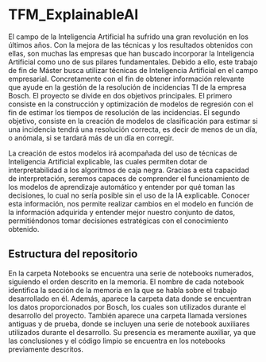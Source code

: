 # TFM_ExplainableAI

El campo de la Inteligencia Artificial ha sufrido una gran revolución en los últimos años. Con la mejora de las técnicas y los resultados obtenidos con ellas, son muchas las empresas que han buscado incorporar la Inteligencia Artificial como uno de sus pilares fundamentales. Debido a ello, este trabajo de fin de Máster busca utilizar técnicas de Inteligencia Artificial en el campo empresarial. Concretamente con el fin de obtener información relevante que ayude en la gestión de la resolución de incidencias TI de la empresa Bosch. El proyecto se divide en dos objetivos principales. El primero consiste en la construcción y optimización de modelos de regresión con el fin de estimar los tiempos de resolución de las incidencias. El segundo objetivo, consiste en la creación de modelos de clasificación para estimar si una incidencia tendrá una resolución correcta, es decir de menos de un día, o anómala, si se tardará más de un día en corregir. 

La creación de estos modelos irá acompañada del uso de técnicas de Inteligencia Artificial explicable, las cuales permiten dotar de interpretabilidad a los algoritmos de caja negra. Gracias a esta capacidad de interpretación, seremos capaces de comprender el funcionamiento de los modelos de aprendizaje automático y entender por qué toman las decisiones, lo cual no sería posible sin el uso de la IA explicable. Conocer esta información, nos permite realizar cambios en el modelo en función de la información adquirida y entender mejor nuestro conjunto de datos, permitiéndonos tomar decisiones estratégicas con el conocimiento obtenido.

## Estructura del repositorio
En la carpeta Notebooks se encuentra una serie de notebooks numerados, siguiendo el orden descrito en la memoria. El nombre de cada notebook identifica la sección de la memoria en la que se habla sobre el trabajo desarrollado en él. Además, aparece la carpeta data donde se encuentran los datos proporcionados por Bosch, los cuales son utilizados durante el desarrollo del proyecto. También aparece una carpeta llamada versiones antiguas y de prueba, donde se incluyen una serie de notebook auxiliares utilizados durante el desarrollo. Su presencia es meramente auxiliar, ya que las conclusiones y el código limpio se encuentra en los notebooks previamente descritos.
